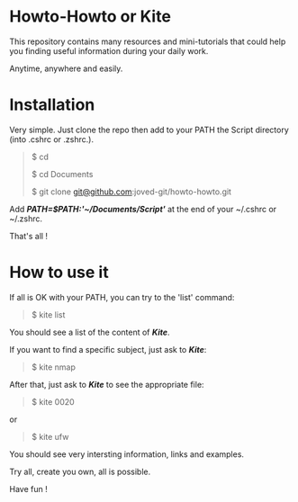 # Howto-Howto or Kite

This repository contains many resources and mini-tutorials that could help you finding useful information during your daily work.

Anytime, anywhere and easily.


# Installation

Very simple. Just clone the repo then add to your PATH the Script directory (into .cshrc or .zshrc.).

>$ cd
>
>$ cd Documents
>
>$ git clone git@github.com:joved-git/howto-howto.git

Add ***PATH=$PATH:'~/Documents/Script'*** at the end of your ~/.cshrc or ~/.zshrc.

That's all !


# How to use it

If all is OK with your PATH, you can try to the 'list' command:

> $ kite list

You should see a list of the content of ***Kite***.


If you want to find a specific subject, just ask to ***Kite***:

> $ kite nmap

After that, just ask to ***Kite*** to see the appropriate file:

> $ kite 0020

or

>$ kite ufw

You should see very intersting information, links and examples.


Try all, create you own, all is possible.

Have fun !
